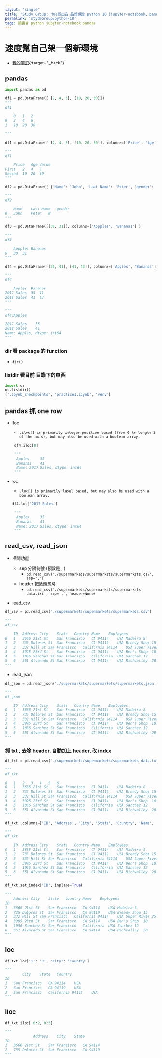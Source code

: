 ```yaml
---
layout: "single"
title: 'Study Group: 巾凡哥出品 品質保證 python 10 (jupyter-notebook, pandas)'
permalink: 'stydeGroup/python-10'
tags: 讀書會 python jupyter-notebook pandas
---
```


# 速度幫自己架一個新環境
 
   - [我的筆記](https://yuting3656.github.io/yutingblog//daily-programming/python-venv-window){:target="_back"}


## pandas

~~~python
import pandas as pd

df1 = pd.DataFrame([ [2, 4, 6], [10, 20, 30]])
"""
df1

	0	1	2
0	2	4	6
1	10	20	30

"""
~~~

~~~py
df1 = pd.DataFrame([ [2, 4, 5], [10, 20, 30]], columns=['Price', 'Age', 'Value'], index=['First', 'Second'])

"""
df1

	Price	Age	Value
First	2	4	5
Second	10	20	30
"""
~~~

~~~py
df2 = pd.DataFrame([ {'Name': 'John', 'Last Name': 'Peter', 'gender': 'N'}])

"""
df2

	Name	Last Name	gender
0	John	Peter	N
"""
~~~

~~~py
df3 = pd.DataFrame([[30, 31]], columns=['Appples', 'Bananas'] )

"""
df3

	Appples	Bananas
0	30	31
"""
~~~

~~~py
df4 = pd.DataFrame([[35, 41], [41, 43]], columns=['Apples', 'Bananas'], index=['2017 Sales', '2018 Sales'])

"""
df4

	Apples	Bananas
2017 Sales	35	41
2018 Sales	41	43
"""

"""
df4.Apples

2017 Sales    35
2018 Sales    41
Name: Apples, dtype: int64
"""
~~~

### dir 看 package 的 function

- `dir()`

### listdir 看目前 目錄下的東西

~~~python
import os
os.listdir()
['.ipynb_checkpoints', 'practice1.ipynb', 'venv']
~~~


## pandas 抓 one row

- iloc
   - `.iloc[] is primarily integer position based (from 0 to length-1 of the axis), but may also be used with a boolean array.`

  ~~~py
   df4.iloc[0]

   """
    Apples     35
    Bananas    41
    Name: 2017 Sales, dtype: int64
   """
  ~~~

- loc
  - `.loc[] is primarily label based, but may also be used with a boolean array.`
  
  ~~~py
  df4.loc['2017 Sales']

   """
    Apples     35
    Bananas    41
    Name: 2017 Sales, dtype: int64
   """
  ~~~


## read_csv, read_json 

- 相關功能
   - sep 分隔符號 (預設是 , )
      - `pd.read_csv('./supermarkets/supermarkets/supermarkets.csv', sep=',')`
   - header 把錶頭忽略
      - `pd.read_csv('./supermarkets/supermarkets/supermarkets-data.txt', sep=',', header=None)`


- read_csv

~~~py
df_csv = pd.read_csv('./supermarkets/supermarkets/supermarkets.csv')

"""
df_csv

	ID	Address	City	State	Country	Name	Employees
0	1	3666 21st St	San Francisco	CA 94114	USA	Madeira	8
1	2	735 Dolores St	San Francisco	CA 94119	USA	Bready Shop	15
2	3	332 Hill St	San Francisco	California 94114	USA	Super River	25
3	4	3995 23rd St	San Francisco	CA 94114	USA	Ben's Shop	10
4	5	1056 Sanchez St	San Francisco	California	USA	Sanchez	12
5	6	551 Alvarado St	San Francisco	CA 94114	USA	Richvalley	20
"""
~~~


- read_json

~~~py
df_json = pd.read_json('./supermarkets/supermarkets/supermarkets.json')

"""
df_json

	ID	Address	City	State	Country	Name	Employees
0	1	3666 21st St	San Francisco	CA 94114	USA	Madeira	8
1	2	735 Dolores St	San Francisco	CA 94119	USA	Bready Shop	15
2	3	332 Hill St	San Francisco	California 94114	USA	Super River	25
3	4	3995 23rd St	San Francisco	CA 94114	USA	Ben's Shop	10
4	5	1056 Sanchez St	San Francisco	California	USA	Sanchez	12
5	6	551 Alvarado St	San Francisco	CA 94114	USA	Richvalley	20
"""
~~~

### 抓 txt , 去除 header, 自動加上 header, 改 index

~~~python
df_txt = pd.read_csv('./supermarkets/supermarkets/supermarkets-data.txt', sep=',', header=None)

"""
df_txt

0	1	2	3	4	5	6
0	1	3666 21st St	San Francisco	CA 94114	USA	Madeira	8
1	2	735 Dolores St	San Francisco	CA 94119	USA	Bready Shop	15
2	3	332 Hill St	San Francisco	California 94114	USA	Super River	25
3	4	3995 23rd St	San Francisco	CA 94114	USA	Ben's Shop	10
4	5	1056 Sanchez St	San Francisco	California	USA	Sanchez	12
5	6	551 Alvarado St	San Francisco	CA 94114	USA	Richvalley	20
"""

df_txt .columns=['ID', 'Address', 'City', 'State', 'Country', 'Name', 'Employees']

"""
df_txt

	ID	Address	City	State	Country	Name	Employees
0	1	3666 21st St	San Francisco	CA 94114	USA	Madeira	8
1	2	735 Dolores St	San Francisco	CA 94119	USA	Bready Shop	15
2	3	332 Hill St	San Francisco	California 94114	USA	Super River	25
3	4	3995 23rd St	San Francisco	CA 94114	USA	Ben's Shop	10
4	5	1056 Sanchez St	San Francisco	California	USA	Sanchez	12
5	6	551 Alvarado St	San Francisco	CA 94114	USA	Richvalley	20
"""

df_txt.set_index('ID', inplace=True)

"""
	Address	City	State	Country	Name	Employees
ID						
1	3666 21st St	San Francisco	CA 94114	USA	Madeira	8
2	735 Dolores St	San Francisco	CA 94119	USA	Bready Shop	15
3	332 Hill St	San Francisco	California 94114	USA	Super River	25
4	3995 23rd St	San Francisco	CA 94114	USA	Ben's Shop	10
5	1056 Sanchez St	San Francisco	California	USA	Sanchez	12
6	551 Alvarado St	San Francisco	CA 94114	USA	Richvalley	20
"""
~~~

## loc 

~~~py
df_txt.loc['1': '3', 'City': 'Country']

"""
        City	State	Country
ID			
1	San Francisco	CA 94114	USA
2	San Francisco	CA 94119	USA
3	San Francisco	California 94114	USA
"""
~~~

## iloc

~~~py
df_txt.iloc[ 0:2, 0:3]

"""
             Address	City	State
ID			
1	3666 21st St	San Francisco	CA 94114
2	735 Dolores St	San Francisco	CA 94119
"""
~~~